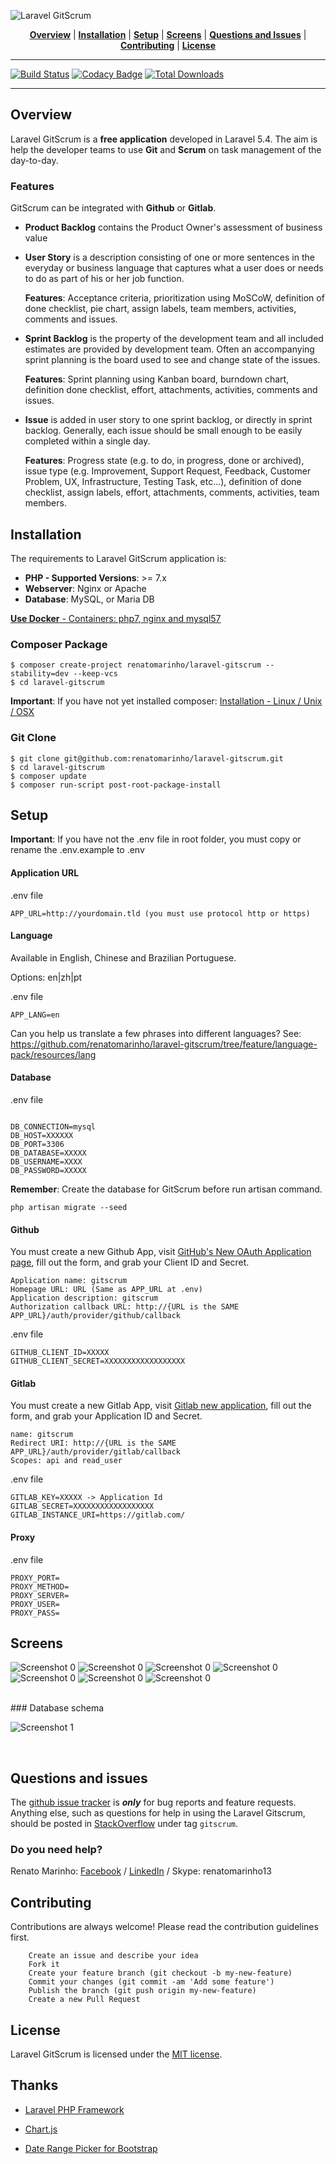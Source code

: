 ![Laravel GitScrum](http://i.imgur.com/fJLrnxu.png)

<p align="center">
<b><a href="#overview">Overview</a></b>
|
<b><a href="#installation">Installation</a></b>
|
<b><a href="#setup">Setup</a></b>
|
<b><a href="#screens">Screens</a></b>
|
<b><a href="#questions-and-issues">Questions and Issues</a></b>
|
<b><a href="#contributing">Contributing</a></b>
|
<b><a href="#license">License</a></b>
</p>

<hr>

[![Build Status](https://travis-ci.org/renatomarinho/laravel-gitscrum.svg?branch=master)](https://travis-ci.org/renatomarinho/laravel-gitscrum)
[![Codacy Badge](https://api.codacy.com/project/badge/Grade/2abfe5173e0b4565a2b1e3e345160939)](https://www.codacy.com/app/renatomarinho/laravel-gitscrum?utm_source=github.com&amp;utm_medium=referral&amp;utm_content=renatomarinho/laravel-gitscrum&amp;utm_campaign=Badge_Grade)
[![Total Downloads](https://poser.pugx.org/renatomarinho/laravel-gitscrum/downloads)](https://packagist.org/packages/renatomarinho/laravel-gitscrum)

<hr>

## Overview

Laravel GitScrum is a **free application** developed in Laravel 5.4. The aim is help the developer teams to use **Git** and **Scrum** on task management of the day-to-day.


### Features

GitScrum can be integrated with **Github** or **Gitlab**.

- **Product Backlog** contains the Product Owner's assessment of business value

- **User Story** is a description consisting of one or more sentences in the everyday or business language that captures what a user does or needs to do as part of his or her job function.

	**Features**: Acceptance criteria, prioritization using MoSCoW, definition of done checklist, pie chart, assign labels, team members, activities, comments and issues.

- **Sprint Backlog** is the property of the development team and all included estimates are provided by development team. Often an accompanying sprint planning is the board used to see and change state of the issues.

	**Features**: Sprint planning using Kanban board, burndown chart, definition done checklist, effort, attachments, activities, comments and issues.

- **Issue** is added in user story to one sprint backlog, or directly in sprint backlog. Generally, each issue should be small enough to be easily completed within a single day.

	**Features**: Progress state (e.g. to do, in progress, done or archived), issue type (e.g. Improvement, Support Request, Feedback, Customer Problem, UX, Infrastructure, Testing Task, etc...), definition of done checklist, assign labels, effort, attachments, comments, activities, team members.



## Installation

The requirements to Laravel GitScrum application is:

- **PHP - Supported Versions**: >= 7.x
- **Webserver**: Nginx or Apache
- **Database**: MySQL, or Maria DB

[**Use Docker** - Containers: php7, nginx and mysql57](https://github.com/renatomarinho/Docker-GitScrum)

### Composer Package

```
$ composer create-project renatomarinho/laravel-gitscrum --stability=dev --keep-vcs
$ cd laravel-gitscrum
```
**Important**: If you have not yet installed composer: [Installation - Linux / Unix / OSX](https://getcomposer.org/doc/00-intro.md#installation-linux-unix-osx)


### Git Clone

```
$ git clone git@github.com:renatomarinho/laravel-gitscrum.git
$ cd laravel-gitscrum
$ composer update
$ composer run-script post-root-package-install
```


## Setup

**Important**: If you have not the .env file in root folder, you must copy or rename the .env.example to .env

#### Application URL

.env file

```
APP_URL=http://yourdomain.tld (you must use protocol http or https)
```

#### Language

Available in English, Chinese and Brazilian Portuguese.

Options: en|zh|pt

.env file

```
APP_LANG=en
```
Can you help us translate a few phrases into different languages? See: https://github.com/renatomarinho/laravel-gitscrum/tree/feature/language-pack/resources/lang


#### Database

.env file

```

DB_CONNECTION=mysql
DB_HOST=XXXXXX
DB_PORT=3306
DB_DATABASE=XXXXX
DB_USERNAME=XXXX
DB_PASSWORD=XXXXX
```

**Remember**: Create the database for GitScrum before run artisan command.

```
php artisan migrate --seed
```

#### Github

You must create a new Github App, visit [GitHub's New OAuth Application page](https://github.com/settings/applications/new), fill out the form, and grab your Client ID and Secret.

```
Application name: gitscrum
Homepage URL: URL (Same as APP_URL at .env)
Application description: gitscrum
Authorization callback URL: http://{URL is the SAME APP_URL}/auth/provider/github/callback
```

.env file

```
GITHUB_CLIENT_ID=XXXXX
GITHUB_CLIENT_SECRET=XXXXXXXXXXXXXXXXXX
```

#### Gitlab

You must create a new Gitlab App, visit [Gitlab new application](https://gitlab.com/profile/applications), fill out the form, and grab your Application ID and Secret.

```
name: gitscrum
Redirect URI: http://{URL is the SAME APP_URL}/auth/provider/gitlab/callback
Scopes: api and read_user
```

.env file

```
GITLAB_KEY=XXXXX -> Application Id
GITLAB_SECRET=XXXXXXXXXXXXXXXXXX
GITLAB_INSTANCE_URI=https://gitlab.com/
```

#### Proxy

.env file

```
PROXY_PORT=
PROXY_METHOD=
PROXY_SERVER=
PROXY_USER=
PROXY_PASS=
```


## Screens

![Screenshot 0](http://i.imgur.com/jejT8hY.png)
![Screenshot 0](http://i.imgur.com/apcFdv0.png)
![Screenshot 0](http://i.imgur.com/TRzRIpU.png)
![Screenshot 0](http://i.imgur.com/VcpRaNk.png)
![Screenshot 0](http://i.imgur.com/8uMYCLv.png)
![Screenshot 0](http://i.imgur.com/rIwkn7i.png)
![Screenshot 0](http://i.imgur.com/D954dbU.png)

<br>
### Database schema 

![Screenshot 1](http://i.imgur.com/zdrEkkf.png)

<br>

## Questions and issues

The [github issue tracker](https://github.com/renatomarinho/laravel-gitscrum/issues) is **_only_** for bug reports and feature requests. Anything else, such as questions for help in using the Laravel Gitscrum, should be posted in [StackOverflow](http://stackoverflow.com/questions/tagged/gitscrum) under tag `gitscrum`.

### Do you need help?

Renato Marinho: [Facebook](https://www.facebook.com/renato.marinho) / [LinkedIn](https://pt.linkedin.com/in/renatomarinho13) / Skype: renatomarinho13


## Contributing

Contributions are always welcome! Please read the contribution guidelines first.

```
    Create an issue and describe your idea
    Fork it
    Create your feature branch (git checkout -b my-new-feature)
    Commit your changes (git commit -am 'Add some feature')
    Publish the branch (git push origin my-new-feature)
    Create a new Pull Request
```


## License

Laravel GitScrum is licensed under the [MIT license](https://opensource.org/licenses/MIT).


## Thanks

- [Laravel PHP Framework](https://github.com/laravel/laravel)

- [Chart.js](https://github.com/chartjs/Chart.js)

- [Date Range Picker for Bootstrap](https://github.com/dangrossman/bootstrap-daterangepicker)
